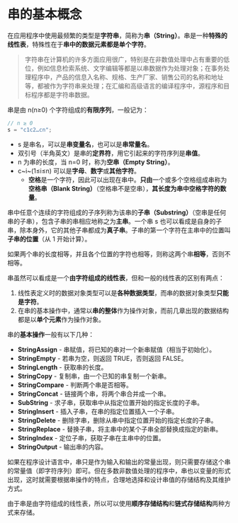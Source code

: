 # 串的基本概念

在应用程序中使用最频繁的类型是**字符串**，简称为**串（String）**。串是一种**特殊的线性表**，特殊性在于**串中的数据元素都是单个字符**。

> 字符串在计算机的许多方面应用很广，特别是在非数值处理中占有重要的低位，例如信息检索系统、文字编辑等都是以串数据作为处理对象；在事务处理程序中，产品的信息入名称、规格、生产厂家、销售公司的名称和地址等，都被作为字符串来处理；在汇编和高级语言的编译程序中，源程序和目标程序都是字符串数据。

串是由 n(n≥0) 个字符组成的**有限序列**，一般记为：

```c
// n ≥ 0
s = "c1c2…cn";
```

- s 是串名，可以是**串变量名**，也可以是**串常量名**。
- 双引号（半角英文）是串的**定界符**，用它引起来的字符序列是**串值**。
- n 为串的长度，当 n=0 时，称为**空串（Empty String）**。
- c~i~(1≤i≤n) 可以是**字母**、**数字**或**其他字符**。
  - **空格**是一个字符，因此可以出现在串中。**只由**一个或多个空格组成串称为**空格串（Blank String）**（空格串不是空串），**其长度为串中空格字符的数量**。

串中任意个连续的字符组成的子序列称为该串的**子串（Substring）**（空串是任何串的子串），包含子串的串相应地称之为**主串**。一个串 s 也可以看成是自身的子串，除本身外，它的其他子串都成为**真子串**。子串的第一个字符在主串中的位置叫**子串的位置**（从 1 开始计算）。

如果两个串的长度相等，并且各个位置的字符也相等，则称这两个串**相等**，否则不相等。

串虽然可以看成是一个**由字符组成的线性表**，但和一般的线性表的区别有两点：

1. 线性表定义时的数据对象类型可以是**各种数据类型**，而串的数据对象类型**只能是字符**。
2. 在串的基本操作中，通常以**串的整体**作为操作对象，而前几章出现的数据结构都是以**单个元素**作为操作对象。

串的**基本操作**一般有以下几种：

- **StringAssign** - 串赋值，将已知的串对一个新串赋值（相当于初始化）。
- **StringEmpty** - 若串为空，则返回 TRUE，否则返回 FALSE。
- **StringLength** - 获取串的长度。
- **StringCopy** - 复制串，由一个已知的串复制一个新串。
- **StringCompare** - 判断两个串是否相等。
- **StringConcat** - 链接两个串，将两个串合并成一个串。
- **SubString** - 求子串，获取串中从指定位置开始的指定长度的子串。
- **StringInsert** - 插入子串，在串的指定位置插入一个子串。
- **StringDelete** - 删除字串，删除从串中指定位置开始的指定长度的子串。
- **StringReplace** - 替换子串，将主串中的某个子串全部替换成指定的新串。
- **StringIndex** - 定位子串，获取子串在主串中的位置。
- **StringOutput** - 输出串的内容。

如果在程序设计语言中，串只是作为输入和输出的常量出现，则只需要存储这个串的常量值（即字符序列）即可。但在多数非数值处理的程序中，串也以变量的形式出现，这时就需要根据串操作的特点，合理地选择和设计串值的存储结构及其维护方式。

由于串是由字符组成的线性表，所以可以使用**顺序存储结构**和**链式存储结构**两种方式来存储。